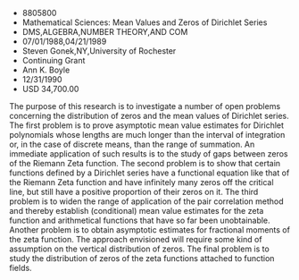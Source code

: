 
* 8805800
* Mathematical Sciences: Mean Values and Zeros of Dirichlet Series
* DMS,ALGEBRA,NUMBER THEORY,AND COM
* 07/01/1988,04/21/1989
* Steven Gonek,NY,University of Rochester
* Continuing Grant
* Ann K. Boyle
* 12/31/1990
* USD 34,700.00

The purpose of this research is to investigate a number of open problems
concerning the distribution of zeros and the mean values of Dirichlet series.
The first problem is to prove asymptotic mean value estimates for Dirichlet
polynomials whose lengths are much longer than the interval of integration or,
in the case of discrete means, than the range of summation. An immediate
application of such results is to the study of gaps between zeros of the Riemann
Zeta function. The second problem is to show that certain functions defined by a
Dirichlet series have a functional equation like that of the Riemann Zeta
function and have infinitely many zeros off the critical line, but still have a
positive proportion of their zeros on it. The third problem is to widen the
range of application of the pair correlation method and thereby establish
(conditional) mean value estimates for the zeta function and arithmetical
functions that have so far been unobtainable. Another problem is to obtain
asymptotic estimates for fractional moments of the zeta function. The approach
envisioned will require some kind of assumption on the vertical distribution of
zeros. The final problem is to study the distribution of zeros of the zeta
functions attached to function fields.

